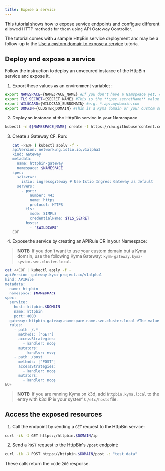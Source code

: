```yaml
---
title: Expose a service
---
```


This tutorial shows how to expose service endpoints and configure different allowed HTTP methods for them using API Gateway Controller.

The tutorial comes with a sample HttpBin service deployment and may be a follow-up to the [Use a custom domain to expose a service](./apix-03-own-domain.md) tutorial.

## Deploy and expose a service

Follow the instruction to deploy an unsecured instance of the HttpBin service and expose it.

1. Export these values as an environment variables:

```bash
export NAMESPACE={NAMESPACE_NAME} #If you don't have a Namspeace yet, create one.
export TLS_SECRET={SECRET_NAME} #This is the **spec.secretName** value of the Certificate CR, e.g. httpbin-tls-credentials.
export WILDCARD={WILDCRAD_SUBDOMAIN} #e.g. *.api.mydomain.com
export DOMAIN={CLUSTER_DOMAIN} #This is a Kyma domain or your custom subdomain e.g. api.mydomain.com.
```

2. Deploy an instance of the HttpBin service in your Namespace.

  ```bash
  kubectl -n ${NAMESPACE_NAME} create -f https://raw.githubusercontent.com/istio/istio/master/samples/httpbin/httpbin.yaml
  ```

3. Create a Gateway CR. Run:

   ```bash
   cat <<EOF | kubectl apply -f -
   apiVersion: networking.istio.io/v1alpha3
   kind: Gateway
   metadata:
     name: httpbin-gateway
     namespace: $NAMESPACE
   spec:
     selector:
       istio: ingressgateway # Use Istio Ingress Gateway as default
     servers:
       - port:
           number: 443
           name: https
           protocol: HTTPS
         tls:
           mode: SIMPLE
           credentialName: $TLS_SECRET
         hosts:
           - "$WILDCARD"
   EOF
   ```

4. Expose the service by creating an APIRule CR in your Namespace:

> **NOTE:** If you don't want to use your custom domain but a Kyma domain, use the following Kyma Gateway: `kyma-gateway.kyma-system.svc.cluster.local`.

  ```bash
  cat <<EOF | kubectl apply -f -
  apiVersion: gateway.kyma-project.io/v1alpha1
  kind: APIRule
  metadata:
    name: httpbin
    namespace: $NAMESPACE
  spec:
    service:
      host: httpbin.$DOMAIN
      name: httpbin
      port: 8000
    gateway: httpbin-gateway.namespace-name.svc.cluster.local #The value corresponds to the Gateway CR you created. 
    rules:
      - path: /.*
        methods: ["GET"]
        accessStrategies:
          - handler: noop
        mutators:
          - handler: noop
      - path: /post
        methods: ["POST"]
        accessStrategies:
          - handler: noop
        mutators:
          - handler: noop
  EOF
  ```

  >**NOTE:** If you are running Kyma on k3d, add `httpbin.kyma.local` to the entry with k3d IP in your system's `/etc/hosts` file.

## Access the exposed resources

1. Call the endpoint by sending a `GET` request to the HttpBin service:

  ```bash
  curl -ik -X GET https://httpbin.$DOMAIN/ip
  ```

2. Send a `POST` request to the HttpBin's `/post` endpoint:

  ```bash
  curl -ik -X POST https://httpbin.$DOMAIN/post -d "test data"
  ```

These calls return the code `200` response.

